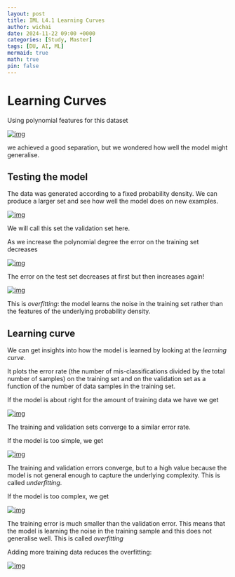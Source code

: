 ```yaml
---
layout: post
title: IML L4.1 Learning Curves
author: wichai
date: 2024-11-22 09:00 +0000 
categories: [Study, Master]
tags: [DU, AI, ML]
mermaid: true
math: true
pin: false
---
```




# Learning Curves

Using polynomial features for this dataset

[![img](https://miscada-ml-2324.notes.dmaitre.phyip3.dur.ac.uk/assets/lecture-4-learning-curve/learning-curve_files/moons_5.png)](https://miscada-ml-2324.notes.dmaitre.phyip3.dur.ac.uk/assets/lecture-4-learning-curve/learning-curve_files/moons_5.png)

we achieved a good separation, but we wondered how well the model might generalise.

## Testing the model

The data was generated according to a fixed probability density. We can produce a larger set and see how well the model does on new examples.

[![img](https://miscada-ml-2324.notes.dmaitre.phyip3.dur.ac.uk/assets/lecture-4-learning-curve/learning-curve_files/moons_large.png)](https://miscada-ml-2324.notes.dmaitre.phyip3.dur.ac.uk/assets/lecture-4-learning-curve/learning-curve_files/moons_large.png)

We will call this set the validation set here.

As we increase the polynomial degree the error on the training set decreases

[![img](https://miscada-ml-2324.notes.dmaitre.phyip3.dur.ac.uk/assets/lecture-4-learning-curve/learning-curve_files/moon_error_rate_training.png)](https://miscada-ml-2324.notes.dmaitre.phyip3.dur.ac.uk/assets/lecture-4-learning-curve/learning-curve_files/moon_error_rate_training.png)

The error on the test set decreases at first but then increases again!

[![img](https://miscada-ml-2324.notes.dmaitre.phyip3.dur.ac.uk/assets/lecture-4-learning-curve/learning-curve_files/moon_error_rate.png)](https://miscada-ml-2324.notes.dmaitre.phyip3.dur.ac.uk/assets/lecture-4-learning-curve/learning-curve_files/moon_error_rate.png)

This is *overfitting*: the model learns the noise in the training set rather than the features of the underlying probability density.

## Learning curve

We can get insights into how the model is learned by looking at the *learning curve*.

It plots the error rate (the number of mis-classifications divided by the total number of samples) on the training set and on the validation set as a function of the number of data samples in the training set.

If the model is about right for the amount of training data we have we get

[![img](https://miscada-ml-2324.notes.dmaitre.phyip3.dur.ac.uk/assets/lecture-4-learning-curve/learning-curve_files/learning_curve_3.png)](https://miscada-ml-2324.notes.dmaitre.phyip3.dur.ac.uk/assets/lecture-4-learning-curve/learning-curve_files/learning_curve_3.png)

The training and validation sets converge to a similar error rate.

If the model is too simple, we get

[![img](https://miscada-ml-2324.notes.dmaitre.phyip3.dur.ac.uk/assets/lecture-4-learning-curve/learning-curve_files/learning_curve_2.png)](https://miscada-ml-2324.notes.dmaitre.phyip3.dur.ac.uk/assets/lecture-4-learning-curve/learning-curve_files/learning_curve_2.png)

The training and validation errors converge, but to a high value because the model is not general enough to capture the underlying complexity. This is called *underfitting*.

If the model is too complex, we get

[![img](https://miscada-ml-2324.notes.dmaitre.phyip3.dur.ac.uk/assets/lecture-4-learning-curve/learning-curve_files/learning_curve_overfitting.png)](https://miscada-ml-2324.notes.dmaitre.phyip3.dur.ac.uk/assets/lecture-4-learning-curve/learning-curve_files/learning_curve_overfitting.png)

The training error is much smaller than the validation error. This means that the model is learning the noise in the training sample and this does not generalise well. This is called *overfitting*

Adding more training data reduces the overfitting:

[![img](https://miscada-ml-2324.notes.dmaitre.phyip3.dur.ac.uk/assets/lecture-4-learning-curve/learning-curve_files/learning_curve_overfitting_long.png)](https://miscada-ml-2324.notes.dmaitre.phyip3.dur.ac.uk/assets/lecture-4-learning-curve/learning-curve_files/learning_curve_overfitting_long.png)